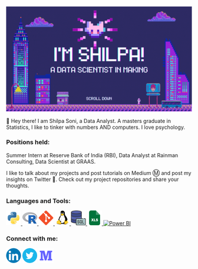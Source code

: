 [![MasterHead](https://github.com/shil5/shil5/blob/main/header-pics/header_gif_image_purple.gif)](https://github.com/shil5)

👋 Hey there! I am Shilpa Soni, a Data Analyst.  A masters graduate in Statistics, I like to tinker with numbers AND computers. I love psychology.

<h3 align="left">Positions held:</h3>
<p>Summer Intern at Reserve Bank of India (RBI), Data Analyst at Rainman Consulting, Data Scientist at GRAAS.</p>
<p>I like to talk about my projects and post tutorials on Medium Ⓜ and post my insights on Twitter 🐥. Check out my project repositories and share your thoughts.
 <!-- <img align="right" alt="Coding" width="400" src="add link here">-->

<h3 align="left">Languages and Tools:</h3>
<p align="left">  <a href="https://www.python.org" target="_blank"> <img src="https://github.com/devicons/devicon/blob/master/icons/python/python-original.svg" alt="python" width="40" height="40"/> </a> <a href="https://www.r-project.org/about.html" target="_blank"> <img src="https://github.com/devicons/devicon/blob/master/icons/r/r-original.svg" alt="R" width="40" height="40"/> </a> <a href="https://git-scm.com/" target="_blank"> <img src="https://github.com/devicons/devicon/blob/master/icons/git/git-original.svg" alt="git" width="40" height="40"/> </a>  <a href="https://www.linux.org/" target="_blank"> <img src="https://github.com/devicons/devicon/blob/master/icons/linux/linux-original.svg" alt="linux" width="40" height="40"/> </a> <a href="https://aws.amazon.com/what-is/sql/" target="_blank"> <img src="other_images_icons/sql_icon.png" alt="SQL" width="40" height="40"/> </a> <a href="https://www.microsoft.com/en-in/microsoft-365/excel" target="_blank"> <img src="other_images_icons/excel_icon.png" alt="Advanced Excel" width="40" height="40"/> </a> <a href="https://www.microsoft.com/en-us/power-platform/products/power-bi" target="_blank"> <img src="https://github.com/microsoft/PowerBI-Icons/blob/main/PNG/Power-BI.png" alt="Power BI" width="40" height="40"/> </a> </p>


<h3 align="left">Connect with me:</h3>
<p align="left">

<a href="https://www.linkedin.com/in/shilpasonistats/" target="blank"><img align="center" src="social-icons/social_linkedin_icon.png" alt="" height="40" width="40" /></a>
<a href="https://twitter.com/ShilpaStats" target="blank"><img align="center" src="social-icons/social_twitter_icon.png" alt="" height="40" width="40" /></a>
<a href="https://medium.com/@shilpastats" target="blank"><img align="center" src="social-icons/social_medium_icon.png" alt="" height="40" width="40" /></a>

<!--<a href="your link" target="blank"><img align="center" src="https://cdn.jsdelivr.net/npm/simple-icons@3.0.1/icons/instagram.svg" alt="" height="30" width="40" /></a>
<a href="your link" target="blank"><img align="center" src="https://cdn.jsdelivr.net/npm/simple-icons@3.0.1/icons/youtube.svg" alt="" height="40" width="40" /></a>-->
</p>
<!--
**shil5/shil5** is a ✨ _special_ ✨ repository because its `README.md` (this file) appears on your GitHub profile.

Here are some ideas to get you started:

- 🔭 I’m currently working on ...
- 🌱 I’m currently learning ...
- 👯 I’m looking to collaborate on ...
- 🤔 I’m looking for help with ...
- 💬 Ask me about ...
- 📫 How to reach me: ...
- 😄 Pronouns: ...
- ⚡ Fun fact: ...
-->

  [![Top Langs](https://github-readme-stats.vercel.app/api/top-langs/?username=shil5)](https://github.com/anuraghazra/github-readme-stats)


